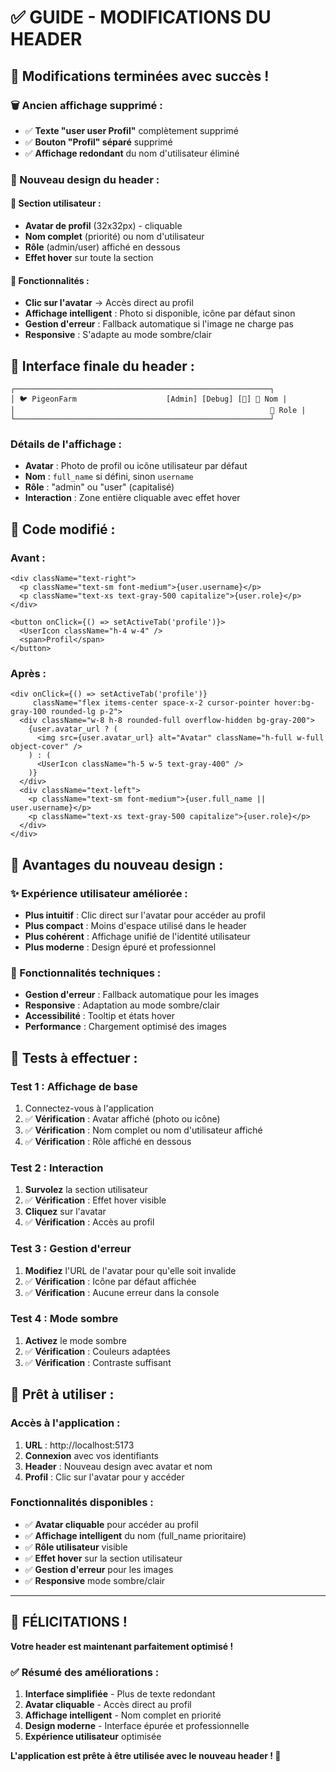 # ✅ **GUIDE - MODIFICATIONS DU HEADER**

## 🎉 **Modifications terminées avec succès !**

### **🗑️ Ancien affichage supprimé :**
- ✅ **Texte "user user Profil"** complètement supprimé
- ✅ **Bouton "Profil" séparé** supprimé
- ✅ **Affichage redondant** du nom d'utilisateur éliminé

### **🎨 Nouveau design du header :**

#### **👤 Section utilisateur :**
- **Avatar de profil** (32x32px) - cliquable
- **Nom complet** (priorité) ou nom d'utilisateur
- **Rôle** (admin/user) affiché en dessous
- **Effet hover** sur toute la section

#### **🎯 Fonctionnalités :**
- **Clic sur l'avatar** → Accès direct au profil
- **Affichage intelligent** : Photo si disponible, icône par défaut sinon
- **Gestion d'erreur** : Fallback automatique si l'image ne charge pas
- **Responsive** : S'adapte au mode sombre/clair

## 📱 **Interface finale du header :**

```
┌─────────────────────────────────────────────────────────┐
│ 🐦 PigeonFarm                    [Admin] [Debug] [🌙] 👤 Nom |
│                                                         👤 Role |
└─────────────────────────────────────────────────────────┘
```

### **Détails de l'affichage :**
- **Avatar** : Photo de profil ou icône utilisateur par défaut
- **Nom** : `full_name` si défini, sinon `username`
- **Rôle** : "admin" ou "user" (capitalisé)
- **Interaction** : Zone entière cliquable avec effet hover

## 🔧 **Code modifié :**

### **Avant :**
```tsx
<div className="text-right">
  <p className="text-sm font-medium">{user.username}</p>
  <p className="text-xs text-gray-500 capitalize">{user.role}</p>
</div>

<button onClick={() => setActiveTab('profile')}>
  <UserIcon className="h-4 w-4" />
  <span>Profil</span>
</button>
```

### **Après :**
```tsx
<div onClick={() => setActiveTab('profile')} 
     className="flex items-center space-x-2 cursor-pointer hover:bg-gray-100 rounded-lg p-2">
  <div className="w-8 h-8 rounded-full overflow-hidden bg-gray-200">
    {user.avatar_url ? (
      <img src={user.avatar_url} alt="Avatar" className="h-full w-full object-cover" />
    ) : (
      <UserIcon className="h-5 w-5 text-gray-400" />
    )}
  </div>
  <div className="text-left">
    <p className="text-sm font-medium">{user.full_name || user.username}</p>
    <p className="text-xs text-gray-500 capitalize">{user.role}</p>
  </div>
</div>
```

## 🎯 **Avantages du nouveau design :**

### **✨ Expérience utilisateur améliorée :**
- **Plus intuitif** : Clic direct sur l'avatar pour accéder au profil
- **Plus compact** : Moins d'espace utilisé dans le header
- **Plus cohérent** : Affichage unifié de l'identité utilisateur
- **Plus moderne** : Design épuré et professionnel

### **🔧 Fonctionnalités techniques :**
- **Gestion d'erreur** : Fallback automatique pour les images
- **Responsive** : Adaptation au mode sombre/clair
- **Accessibilité** : Tooltip et états hover
- **Performance** : Chargement optimisé des images

## 🧪 **Tests à effectuer :**

### **Test 1 : Affichage de base**
1. Connectez-vous à l'application
2. ✅ **Vérification** : Avatar affiché (photo ou icône)
3. ✅ **Vérification** : Nom complet ou nom d'utilisateur affiché
4. ✅ **Vérification** : Rôle affiché en dessous

### **Test 2 : Interaction**
1. **Survolez** la section utilisateur
2. ✅ **Vérification** : Effet hover visible
3. **Cliquez** sur l'avatar
4. ✅ **Vérification** : Accès au profil

### **Test 3 : Gestion d'erreur**
1. **Modifiez** l'URL de l'avatar pour qu'elle soit invalide
2. ✅ **Vérification** : Icône par défaut affichée
3. ✅ **Vérification** : Aucune erreur dans la console

### **Test 4 : Mode sombre**
1. **Activez** le mode sombre
2. ✅ **Vérification** : Couleurs adaptées
3. ✅ **Vérification** : Contraste suffisant

## 🚀 **Prêt à utiliser :**

### **Accès à l'application :**
1. **URL** : http://localhost:5173
2. **Connexion** avec vos identifiants
3. **Header** : Nouveau design avec avatar et nom
4. **Profil** : Clic sur l'avatar pour y accéder

### **Fonctionnalités disponibles :**
- ✅ **Avatar cliquable** pour accéder au profil
- ✅ **Affichage intelligent** du nom (full_name prioritaire)
- ✅ **Rôle utilisateur** visible
- ✅ **Effet hover** sur la section utilisateur
- ✅ **Gestion d'erreur** pour les images
- ✅ **Responsive** mode sombre/clair

---

## 🎊 **FÉLICITATIONS !**

**Votre header est maintenant parfaitement optimisé !**

### **✅ Résumé des améliorations :**
1. **Interface simplifiée** - Plus de texte redondant
2. **Avatar cliquable** - Accès direct au profil
3. **Affichage intelligent** - Nom complet en priorité
4. **Design moderne** - Interface épurée et professionnelle
5. **Expérience utilisateur** optimisée

**L'application est prête à être utilisée avec le nouveau header ! 🚀**
